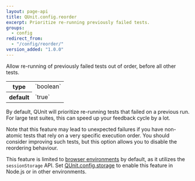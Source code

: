 ```yaml
---
layout: page-api
title: QUnit.config.reorder
excerpt: Prioritize re-running previously failed tests.
groups:
  - config
redirect_from:
  - "/config/reorder/"
version_added: "1.0.0"
---
```


Allow re-running of previously failed tests out of order, before all other tests.

<table>
<tr>
  <th>type</th>
  <td markdown="span">`boolean`</td>
</tr>
<tr>
  <th>default</th>
  <td markdown="span">`true`</td>
</tr>
</table>

By default, QUnit will prioritize re-running tests that failed on a previous run. For large test suites, this can speed up your feedback cycle by a lot.

Note that this feature may lead to unexpected failures if you have non-atomic tests that rely on a very specific execution order. You should consider improving such tests, but this option allows you to disable the reordering behaviour.

This feature is limited to [browser environments](../../browser.md) by default, as it utilizes the `sessionStorage` API. Set [QUnit.config.storage](./storage.md) to enable this feature in Node.js or in other environments.
